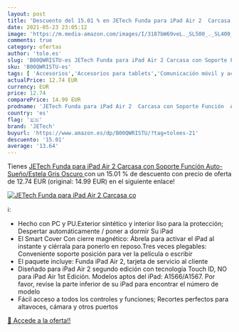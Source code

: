 ```yaml
---
layout: post
title: 'Descuento del 15.01 % en JETech Funda para iPad Air 2  Carcasa co'
date: 2021-05-23 23:05:12
image: 'https://m.media-amazon.com/images/I/3187bW69veL._SL500_._SL400_.jpg'
comments: true
category: ofertas
author: 'tole.es'
slug: 'B00QWRISTU-es JETech Funda para iPad Air 2 Carcasa con Soporte Función...'
sku: 'B00QWRISTU-es'
tags: [ 'Accesorios','Accesorios para tablets','Comunicación móvil y accesorios','Electrónica','Fundas duras para tablets','Fundas para tablets','Informática','ipad','jetech', ]
actualPrice: 12.74 EUR
currency: EUR
price: 12.74
comparePrice: 14.99 EUR
prodname: 'JETech Funda para iPad Air 2  Carcasa con Soporte Función  Auto-Sueño/Estela  Gris Oscuro '
country: 'es'
flag: '🇪🇸'
brand: 'JETech'
buyurl: 'https://www.amazon.es/dp/B00QWRISTU/?tag=tolees-21'
descuento: '15.01'
average: '13.64'
---
```


Tienes [JETech Funda para iPad Air 2  Carcasa con Soporte Función  Auto-Sueño/Estela  Gris Oscuro ](https://www.amazon.es/dp/B00QWRISTU/?tag=tolees-21) con un 15.01 % de descuento con precio de oferta de 12.74 EUR (original: 14.99 EUR) en el siguiente enlace!

[![JETech Funda para iPad Air 2  Carcasa co](https://m.media-amazon.com/images/I/3187bW69veL._SL500_._SL400_.jpg)](https://www.amazon.es/dp/B00QWRISTU/?tag=tolees-21)

ℹ️:

- Hecho con PC y PU.Exterior sintético y interior liso para la protección; Despertar automáticamente / poner a dormir Su iPad
- El Smart Cover Con cierre magnético: Ábrela para activar el iPad al instante y ciérrala para ponerlo en reposo.Tres veces plegables: Conveniente soporte posición para ver la película o escribir
- El paquete incluye: Funda iPad Air 2, tarjeta de servicio al cliente
- Diseñado para iPad Air 2 segundo edición con tecnología Touch ID, NO para iPad Air 1st Edición. Modelos aptos del iPad: A1566/A1567. Por favor, revise la parte inferior de su iPad para encontrar el número de modelo
- Fácil acceso a todos los controles y funciones; Recortes perfectos para altavoces, cámara y otros puertos

[🛒 Accede a la oferta!!](https://www.amazon.es/dp/B00QWRISTU/?tag=tolees-21)
